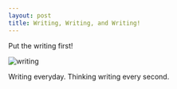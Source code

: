 ```yaml
---
layout: post
title: Writing, Writing, and Writing!
---
```


Put the writing first!

![writing](https://www.ncbi.nlm.nih.gov/pubmed/29227469)

Writing everyday. Thinking writing every second.
